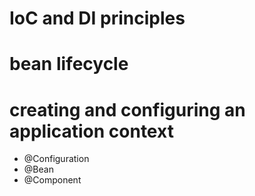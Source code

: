 # IoC and DI principles

# bean lifecycle

# creating and configuring an application context

- @Configuration
- @Bean
- @Component